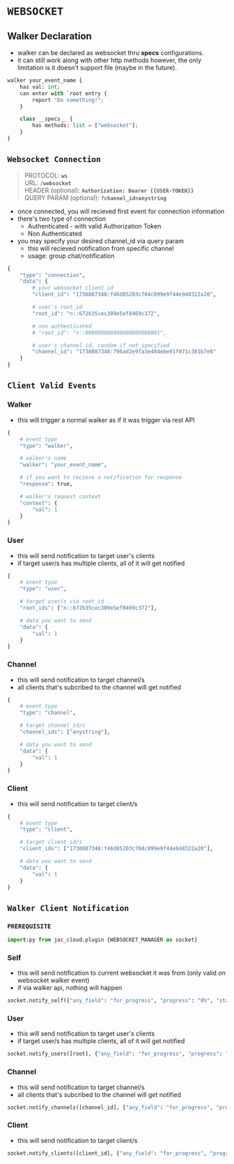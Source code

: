 # **`WEBSOCKET`**

## Walker Declaration
- walker can be declared as websocket thru __specs__ configurations.
- it can still work along with other http methods however, the only limitation is it doesn't support file (maybe in the future).
```python
walker your_event_name {
    has val: int;
    can enter with `root entry {
        report "Do something!";
    }

    class __specs__ {
        has methods: list = ["websocket"];
    }
}
```

## **`Websocket Connection`**
> PROTOCOL: **`ws`** \
> URL: **`/websocket`** \
> HEADER (optional): **`Authorization: Bearer {{USER-TOKEN}}`** \
> QUERY PARAM (optional): **`?channel_id=anystring`**
- once connected, you will recieved first event for connection information
- there's two type of connection
    - Authenticated - with valid Authorization Token
    - Non Authenticated
- you may specify your desired channel_id via query param
    - this will recieved notification from specific channel
    - usage: group chat/notification
```python
{
	"type": "connection",
	"data": {
        # your websocket client id
		"client_id": "1730887348:f46d85203c704c099e9f44e948322a20",

        # user's root_id
		"root_id": "n::672b35cec309e5ef8469c372",

        # non authenticated
		# "root_id": "n::000000000000000000000001",

        # user's channel id, random if not specified
		"channel_id": "1730887348:796ad2e9fa3e484ebe01f071c381b7e8"
	}
}
```

## **`Client Valid Events`**
### Walker
- this will trigger a normal walker as if it was trigger via rest API
```python
{
    # event type
	"type": "walker",

    # walker's name
	"walker": "your_event_name",

    # if you want to recieve a notification for response
	"response": true,

    # walker's request context
	"context": {
        "val": 1
    }
}
```

### User
- this will send notification to target user's clients
- if target user/s has multiple clients, all of it will get notified
```python
{
    # event type
	"type": "user",

    # target user/s via root_id
    "root_ids": ["n::672b35cec309e5ef8469c372"],

    # data you want to send
	"data": {
        "val": 1
    }
}
```

### Channel
- this will send notification to target channel/s
- all clients that's subcribed to the channel will get notified
```python
{
    # event type
	"type": "channel",

    # target channel_id/s
    "channel_ids": ["anystring"],

    # data you want to send
	"data": {
        "val": 1
    }
}
```

### Client
- this will send notification to target client/s
```python
{
    # event type
	"type": "client",

    # target client_id/s
    "client_ids": ["1730887348:f46d85203c704c099e9f44e948322a20"],

    # data you want to send
	"data": {
        "val": 1
    }
}
```

## **`Walker Client Notification`**
### **`PREREQUISITE`**
```python
import:py from jac_cloud.plugin {WEBSOCKET_MANAGER as socket}
```

### Self
- this will send notification to current websocket it was from (only valid on websocket walker event)
- if via walker api, nothing will happen
```python
socket.notify_self({"any_field": "for_progress", "progress": "0%", "status": "started"});
```

### User
- this will send notification to target user's clients
- if target user/s has multiple clients, all of it will get notified
```python
socket.notify_users([root], {"any_field": "for_progress", "progress": "0%", "status": "started"});
```

### Channel
- this will send notification to target channel/s
- all clients that's subcribed to the channel will get notified
```python
socket.notify_channels([channel_id], {"any_field": "for_progress", "progress": "0%", "status": "started"});
```

### Client
- this will send notification to target client/s
```python
socket.notify_clients([client_id], {"any_field": "for_progress", "progress": "0%", "status": "started"});
```
